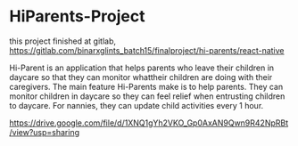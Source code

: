 # HiParents-Project
this project finished at gitlab, https://gitlab.com/binarxglints_batch15/finalproject/hi-parents/react-native

Hi-Parent is an application that helps parents who leave their children in daycare so that they can monitor whattheir children are doing with their caregivers. The main feature Hi-Parents make is to help parents. They can monitor children in daycare so they can feel relief when entrusting children to daycare. For nannies, they can update child activities every 1 hour.

https://drive.google.com/file/d/1XNQ1gYh2VKO_Gp0AxAN9Qwn9R42NpRBt/view?usp=sharing


